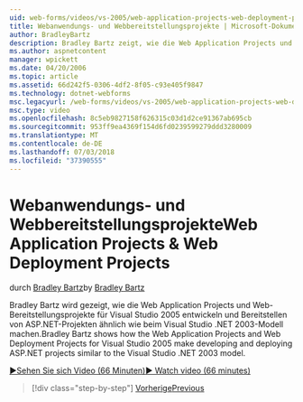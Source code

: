 ```yaml
---
uid: web-forms/videos/vs-2005/web-application-projects-web-deployment-projects
title: Webanwendungs- und Webbereitstellungsprojekte | Microsoft-Dokumentation
author: BradleyBartz
description: Bradley Bartz zeigt, wie die Web Application Projects und Web-Bereitstellungsprojekte für Visual Studio 2005 zu entwickeln und Bereitstellen von ASP.NET Projekte Simila machen...
ms.author: aspnetcontent
manager: wpickett
ms.date: 04/20/2006
ms.topic: article
ms.assetid: 66d242f5-0306-4df2-8f05-c93e405f9847
ms.technology: dotnet-webforms
msc.legacyurl: /web-forms/videos/vs-2005/web-application-projects-web-deployment-projects
msc.type: video
ms.openlocfilehash: 8c5eb9827158f626315c03d1d2ce91367ab695cb
ms.sourcegitcommit: 953ff9ea4369f154d6fd0239599279ddd3280009
ms.translationtype: MT
ms.contentlocale: de-DE
ms.lasthandoff: 07/03/2018
ms.locfileid: "37390555"
---
```

<a name="web-application-projects--web-deployment-projects"></a><span data-ttu-id="0ff2e-103">Webanwendungs- und Webbereitstellungsprojekte</span><span class="sxs-lookup"><span data-stu-id="0ff2e-103">Web Application Projects & Web Deployment Projects</span></span>
====================
<span data-ttu-id="0ff2e-104">durch [Bradley Bartz](https://github.com/BradleyBartz)</span><span class="sxs-lookup"><span data-stu-id="0ff2e-104">by [Bradley Bartz](https://github.com/BradleyBartz)</span></span>

<span data-ttu-id="0ff2e-105">Bradley Bartz wird gezeigt, wie die Web Application Projects und Web-Bereitstellungsprojekte für Visual Studio 2005 entwickeln und Bereitstellen von ASP.NET-Projekten ähnlich wie beim Visual Studio .NET 2003-Modell machen.</span><span class="sxs-lookup"><span data-stu-id="0ff2e-105">Bradley Bartz shows how the Web Application Projects and Web Deployment Projects for Visual Studio 2005 make developing and deploying ASP.NET projects similar to the Visual Studio .NET 2003 model.</span></span>

[<span data-ttu-id="0ff2e-106">&#9654;Sehen Sie sich Video (66 Minuten)</span><span class="sxs-lookup"><span data-stu-id="0ff2e-106">&#9654; Watch video (66 minutes)</span></span>](https://channel9.msdn.com/Blogs/ASP-NET-Site-Videos/web-application-projects-web-deployment-projects)

> [!div class="step-by-step"]
> [<span data-ttu-id="0ff2e-107">Vorherige</span><span class="sxs-lookup"><span data-stu-id="0ff2e-107">Previous</span></span>](web-deployment-projects.md)
